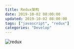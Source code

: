 ```yaml
---
title: Redux架构
date: 2019-10-02 08:00:00
updated: 2019-10-02 08:00:00
tags: ["javascript", "redux"]
categories: "Develop"
---
```


![redux](/blog/images/redux.png)
